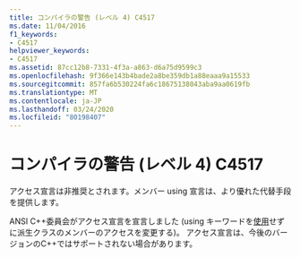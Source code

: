 ```yaml
---
title: コンパイラの警告 (レベル 4) C4517
ms.date: 11/04/2016
f1_keywords:
- C4517
helpviewer_keywords:
- C4517
ms.assetid: 87cc12b8-7331-4f3a-a863-d6a75d9599c3
ms.openlocfilehash: 9f366e143b4bade2a8be359db1a88eaaa9a15533
ms.sourcegitcommit: 857fa6b530224fa6c18675138043aba9aa0619fb
ms.translationtype: MT
ms.contentlocale: ja-JP
ms.lasthandoff: 03/24/2020
ms.locfileid: "80198407"
---
```

# <a name="compiler-warning-level-4-c4517"></a>コンパイラの警告 (レベル 4) C4517

アクセス宣言は非推奨とされます。メンバー using 宣言は、より優れた代替手段を提供します。

ANSI C++委員会がアクセス宣言を宣言しました (using キーワードを[使用](../../cpp/using-declaration.md)せずに派生クラスのメンバーのアクセスを変更する)。 アクセス宣言は、今後のバージョンのC++ではサポートされない場合があります。
